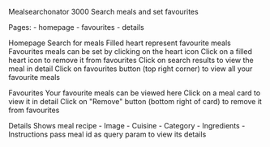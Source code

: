 Mealsearchonator 3000
    Search meals and set favourites

Pages:
    - homepage
    - favourites
    - details

Homepage
    Search for meals
    Filled heart represent favourite meals
    Favourites meals can be set by clicking on the heart icon
    Click on a filled heart icon to remove it from favourites
    Click on search results to view the meal in detail
    Click on favourites button (top right corner) to view all your favourite meals

Favourites
    Your favourite meals can be viewed here
    Click on a meal card to view it in detail
    Click on "Remove" button (bottom right of card) to remove it from favourites

Details
    Shows meal recipe
    - Image
    - Cuisine
    - Category
    - Ingredients
    - Instructions
    pass meal id as query param to view its details